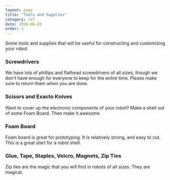 ```yaml
---
layout: page
title: "Tools and Supplies"
category: ref
date: 2016-06-03
order: 1
---
```


Some tools and supplies that will be useful for constructing and
customizing your robot.

### Screwdrivers
We have lots of phillips and flathead screwdrivers of all sizes, though we don't have enough for everyone to keep for the entire time.  Please make sure to return them when you are done.

### Scisors and Exacto Knives
Want to cover up the electronic components of your robot? Make a shell
out of some Foam Board. Then make it awesome

### Foam Board
Foam board is great for prototyping.  It is relatively strong, and easy to cut. This is a great start for a robot shell.

### Glue, Tape, Staples, Velcro, Magnets, Zip Ties
Zip ties are the magic that you will find in robots of all sizes. They
are magical.
